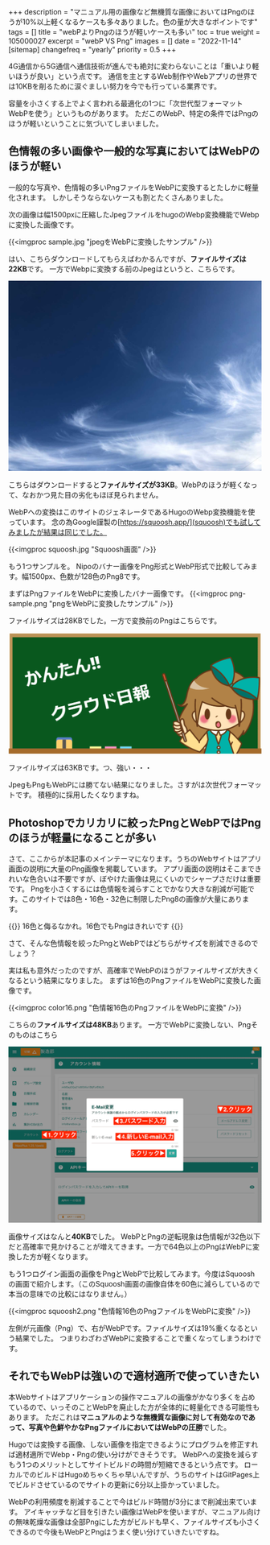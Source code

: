 +++
description = "マニュアル用の画像など無機質な画像においてはPngのほうが10%以上軽くなるケースも多々ありました。色の量が大きなポイントです"
tags = []
title = "webPよりPngのほうが軽いケースも多い"
toc = true
weight = 105000027
excerpt = "webP VS Png"
images = []
date = "2022-11-14"
[sitemap]
  changefreq = "yearly"
  priority = 0.5
+++

4G通信から5G通信へ通信技術が進んでも絶対に変わらないことは「重いより軽いほうが良い」という点です。
通信を主とするWeb制作やWebアプリの世界では10KBを削るために涙ぐましい努力を今でも行っている業界です。

容量を小さくする上でよく言われる最適化の1つに「次世代型フォーマットWebPを使う」というものがあります。
ただこのWebP、特定の条件ではPngのほうが軽いということに気づいてしまいました。

## 色情報の多い画像や一般的な写真においてはWebPのほうが軽い

一般的な写真や、色情報の多いPngファイルをWebPに変換するとたしかに軽量化されます。
しかしそうならないケースも割とたくさんありました。

次の画像は幅1500pxに圧縮したJpegファイルをhugoのWebp変換機能でWebpに変換した画像です。

{{<imgproc sample.jpg "jpegをWebPに変換したサンプル" />}}

はい、こちらダウンロードしてもらえばわかるんですが、**ファイルサイズは22KB**です。
一方でWebpに変換する前のJpegはというと、こちらです。

![jpegの画像](sample.jpg)

こちらはダウンロードすると**ファイルサイズが33KB**。WebPのほうが軽くなって、なおかつ見た目の劣化もほぼ見られません。

WebPへの変換はこのサイトのジェネレータであるHugoのWebp変換機能を使っています。
念の為Google謹製の[https://squoosh.app/](squoosh)でも試してみましたが結果は同じでした。

{{<imgproc squoosh.jpg "Squoosh画面" />}}

もう1つサンプルを。
Nipoのバナー画像をPng形式とWebP形式で比較してみます。幅1500px、色数が128色のPng8です。

まずはPngファイルをWebPに変換したバナー画像です。
{{<imgproc png-sample.png "pngをWebPに変換したサンプル" />}}


ファイルサイズは28KBでした。一方で変換前のPngはこちらです。

![pngの画像](png-sample.png)

ファイルサイズは63KBです。つ、強い・・・

JpegもPngもWebPには勝てない結果になりました。さすがは次世代フォーマットです。
積極的に採用したくなりますね。

## Photoshopでカリカリに絞ったPngとWebPではPngのほうが軽量になることが多い

さて、ここからが本記事のメインテーマになります。うちのWebサイトはアプリ画面の説明に大量のPng画像を掲載しています。
アプリ画面の説明はそこまできれいな色合いは不要ですが、ぼやけた画像は見にくいのでシャープさだけは重要です。
Pngを小さくするには色情報を減らすことでかなり大きな削減が可能です。このサイトでは8色・16色・32色に制限したPng8の画像が大量にあります。

{{<alice pos="right" icon="here">}}
16色と侮るなかれ。16色でもPngはきれいです
{{</alice>}}

さて、そんな色情報を絞ったPngとWebPではどちらがサイズを削減できるのでしょう？

実は私も意外だったのですが、高確率でWebPのほうがファイルサイズが大きくなるという結果になりました。
まずは16色のPngファイルをWebPに変換した画像です。

{{<imgproc color16.png "色情報16色のPngファイルをWebPに変換" />}}

こちらの**ファイルサイズは48KB**あります。
一方でWebPに変換しない、Pngそのものはこちら

![pngの画像](color16.png)

画像サイズはなんと**40KB**でした。
WebPとPngの逆転現象は色情報が32色以下だと高確率で見かけることが増えてきます。一方で64色以上のPngはWebPに変換した方が軽くなります。

もう1つログイン画面の画像をPngとWebPで比較してみます。今度はSquooshの画面で紹介します。（このSquoosh画面の画像自体を60色に減らしているので本当の意味での比較にはなりません。）

{{<imgproc squoosh2.png "色情報16色のPngファイルをWebPに変換" />}}

左側が元画像（Png）で、右がWebPです。ファイルサイズは19%重くなるという結果でした。
つまりわざわざWebPに変換することで重くなってしまうわけです。

## それでもWebPは強いので適材適所で使っていきたい

本Webサイトはアプリケーションの操作マニュアルの画像がかなり多くを占めているので、いっそのことWebPを廃止した方が全体的に軽量化できる可能性もあります。
ただこれは**マニュアルのような無機質な画像に対して有効なのであって、写真や色鮮やかなPngファイルにおいてはWebPの圧勝**でした。

Hugoでは変換する画像、しない画像を指定できるようにプログラムを修正すれば適材適所でWebp・Pngの使い分けができそうです。
WebPへの変換を減らすもう1つのメリットとしてサイトビルドの時間が短縮できるという点です。
ローカルでのビルドはHugoめちゃくちゃ早いんですが、うちのサイトはGitPages上でビルドさせているのでサイトの更新に6分以上掛かっていました。

WebPの利用頻度を削減することで今はビルド時間が3分にまで削減出来ています。
アイキャッチなど目を引きたい画像はWebPを使いますが、マニュアル向けの無味乾燥な画像は全部Pngにした方がビルドも早く、ファイルサイズも小さくできるので今後もWebPとPngはうまく使い分けていきたいですね。